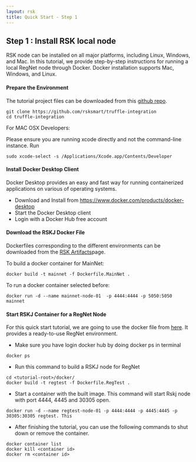 ```yaml
---
layout: rsk
title: Quick Start - Step 1
---
```

## Step 1 : Install RSK local node
RSK node can be installed on all major platforms, including Linux, Windows, and Mac. In this tutorial, we provide step-by-step instructions for running a local RegNet node through Docker. Docker installation supports Mac, Windows, and Linux.

#### Prepare the Environment 
The tutorial project files can be downloaded from this [github repo](https://github.com/rsksmart/truffle-integration).

```shell
git clone https://github.com/rsksmart/truffle-integration
cd truffle-integration

```

For MAC OSX Developers:

Please ensure you are running xcode directly and not the command-line instance. Run 

```shell
sudo xcode-select -s /Applications/Xcode.app/Contents/Developer 
```

#### Install Docker Desktop Client
Docker Desktop provides an easy and fast way for running containerized applications on various of operating systems. 

- Download and Install from https://www.docker.com/products/docker-desktop
- Start the Docker Desktop client
- Login with a Docker Hub free account

#### Download the RSKJ Docker File
Dockerfiles corresponding to the different environments can be downloaded from the [RSK Artifacts](https://github.com/rsksmart/artifacts/tree/master/Dockerfiles/RSK-Node)page.

To build a docker container for MainNet:
 ```shell
docker build -t mainnet -f Dockerfile.MainNet .
```

To run a docker container selected before:
 ```shell
docker run -d --name mainnet-node-01  -p 4444:4444 -p 5050:5050 mainnet
```

#### Start RSKJ Container for a RegNet Node
For this quick start tutorial, we are going to use the docker file from [here](https://github.com/rsksmart/truffle-integration/tree/master/docker). It provides a ready-to-use RegNet environment. 

- Make sure you have login docker hub by doing docker ps in terminal
```shell
docker ps
```

- Run this command to build a RSKJ node for RegNet
```shell
cd <tutorial-root>/docker/
docker build -t regtest -f Dockerfile.RegTest .
```

- Start a container with the built image. This command will start Rskj node with port 4444, 4445 and 30305 open.
```shell
docker run -d --name regtest-node-01 -p 4444:4444 -p 4445:4445 -p 30305:30305 regtest. This
```

- After finishing the tutorial, you can use the following commands to shut down or remove the container.
```shell
docker container list
docker kill <container id>
docker rm <container id>
```
